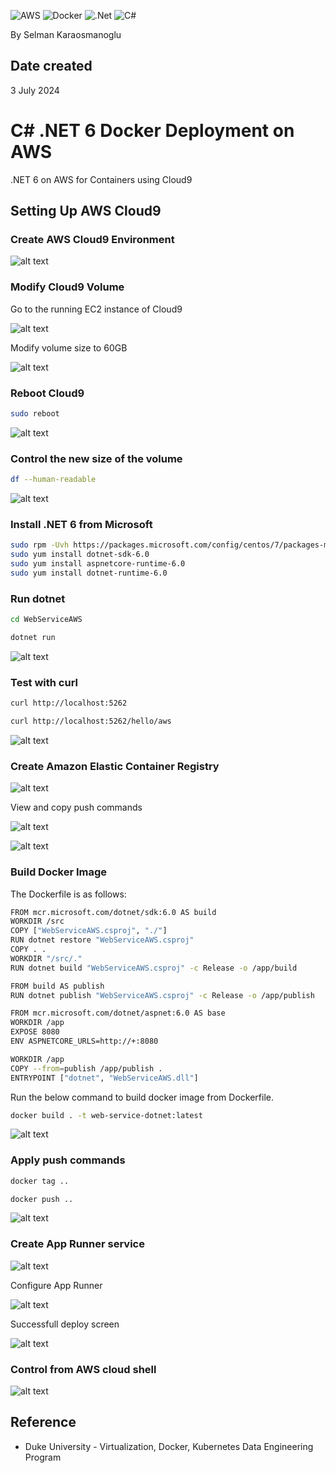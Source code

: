 ![AWS](https://img.shields.io/badge/AWS-%23FF9900.svg?style=for-the-badge&logo=amazon-aws&logoColor=white)
![Docker](https://img.shields.io/badge/docker-%230db7ed.svg?style=for-the-badge&logo=docker&logoColor=white)
![.Net](https://img.shields.io/badge/.NET-5C2D91?style=for-the-badge&logo=.net&logoColor=white)
![C#](https://img.shields.io/badge/c%23-%23239120.svg?style=for-the-badge&logo=csharp&logoColor=white)

By Selman Karaosmanoglu 

## Date created
3 July 2024

# C# .NET 6 Docker Deployment on AWS

.NET 6 on AWS for Containers using Cloud9

## Setting Up AWS Cloud9

### Create AWS Cloud9 Environment

![alt text](resources/1-cloud9.png)

### Modify Cloud9 Volume

Go to the running EC2 instance of Cloud9 

![alt text](resources/2-volume.png)

Modify volume size to 60GB

![alt text](resources/3-volume-size.png)

### Reboot Cloud9

```bash
sudo reboot
```

![alt text](resources/4-reboot.png)

### Control the new size of the volume

```bash
df --human-readable
```

![alt text](resources/5-control-size.png)

### Install .NET 6 from Microsoft

```bash
sudo rpm -Uvh https://packages.microsoft.com/config/centos/7/packages-microsoft-prod.rpm
sudo yum install dotnet-sdk-6.0
sudo yum install aspnetcore-runtime-6.0
sudo yum install dotnet-runtime-6.0
```

### Run dotnet

```bash
cd WebServiceAWS

dotnet run
```

![alt text](resources/6-run-dotnet.png)


### Test with curl

```bash
curl http://localhost:5262

curl http://localhost:5262/hello/aws
```

![alt text](resources/7-curl.png)

### Create Amazon Elastic Container Registry

![alt text](resources/8-ecr.png)

View and copy push commands

![alt text](resources/9-ecr.png)

![alt text](resources/10-ecr.png)

### Build Docker Image

The Dockerfile is as follows:

```bash
FROM mcr.microsoft.com/dotnet/sdk:6.0 AS build
WORKDIR /src
COPY ["WebServiceAWS.csproj", "./"]
RUN dotnet restore "WebServiceAWS.csproj"
COPY . .
WORKDIR "/src/."
RUN dotnet build "WebServiceAWS.csproj" -c Release -o /app/build

FROM build AS publish
RUN dotnet publish "WebServiceAWS.csproj" -c Release -o /app/publish

FROM mcr.microsoft.com/dotnet/aspnet:6.0 AS base
WORKDIR /app
EXPOSE 8080
ENV ASPNETCORE_URLS=http://+:8080

WORKDIR /app
COPY --from=publish /app/publish .
ENTRYPOINT ["dotnet", "WebServiceAWS.dll"]
```

Run the below command to build docker image from Dockerfile.

```bash
docker build . -t web-service-dotnet:latest
```

![alt text](resources/11-docker.png)

### Apply push commands

```bash
docker tag ..

docker push ..
```

![alt text](resources/12-docker-push.png)

### Create App Runner service

![alt text](resources/13-app-runner.png)

Configure App Runner

![alt text](resources/14-app-runner.png)

Successfull deploy screen

![alt text](resources/15-app-runner.png)

### Control from AWS cloud shell

![alt text](resources/16-cloud-shell.png)

## Reference

* Duke University - Virtualization, Docker, Kubernetes Data Engineering Program

